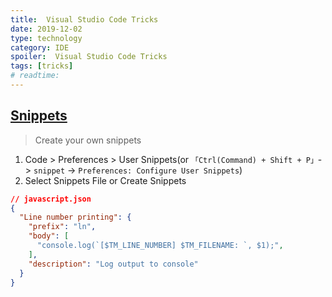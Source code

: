 ```yaml
---
title:  Visual Studio Code Tricks
date: 2019-12-02
type: technology
category: IDE
spoiler:  Visual Studio Code Tricks
tags: [tricks]
# readtime:
---
```


## [Snippets](https://code.visualstudio.com/docs/editor/userdefinedsnippets)

> Create your own snippets

1. Code > Preferences > User Snippets(or `「Ctrl(Command) + Shift + P」`-> `snippet` -> `Preferences: Configure User Snippets`)
2. Select Snippets File or Create Snippets

```json
// javascript.json
{
  "Line number printing": {
    "prefix": "ln",
    "body": [
      "console.log(`[$TM_LINE_NUMBER] $TM_FILENAME: `, $1);",
    ],
    "description": "Log output to console"
  }
}
```